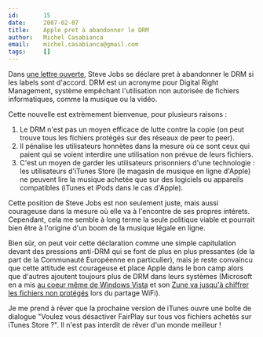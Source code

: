 ```yaml
---
id:       15
date:     2007-02-07
title:    Apple pret à abandonner le DRM
author:   Michel Casabianca
email:    michel.casabianca@gmail.com
tags:     []
---
```


Dans [une lettre ouverte](http://www.apple.com/hotnews/thoughtsonmusic/), Steve Jobs se déclare pret à abandonner le DRM si les labels sont d'accord. DRM est un acronyme pour Digital Right Management, système empêchant l'utilisation non autorisée de fichiers informatiques, comme la musique ou la vidéo.

Cette nouvelle est extrèmement bienvenue, pour plusieurs raisons :

1. Le DRM n'est pas un moyen efficace de lutte contre la copie (on peut trouve tous les fichiers protégés sur des réseaux de peer to peer).
2. Il pénalise les utilisateurs honnètes dans la mesure où ce sont ceux qui paient qui se voient interdire une utilisation non prévue de leurs fichiers.
3. C'est un moyen de garder les utilisateurs prisonniers d'une technologie : les utilisateurs d'iTunes Store (le magasin de musique en ligne d'Apple) ne peuvent lire la musique achetée que sur des logiciels ou appareils compatibles (iTunes et iPods dans le cas d'Apple).

Cette position de Steve Jobs est non seulement juste, mais aussi courageuse dans la mesure où elle va à l'encontre de ses propres intérets. Cependant, cela me semble à long terme la seule politique viable et pourrait bien être à l'origine d'un boom de la musique légale en ligne.

Bien sûr, on peut voir cette déclaration comme une simple capitulation devant des pressions anti-DRM qui se font de plus en plus pressantes (de la part de la Communauté Européenne en particulier), mais je reste convaincu que cette attitude est courageuse et place Apple dans le bon camp alors que d'autres ajoutent toujours plus de DRM dans leurs systèmes (Microsoft en a mis [au coeur même de Windows Vista](http://www.ratiatum.com/news4268_Les_DRM_de_Windows_Vista_seraient_deja_casses.html) et son [Zune va jusqu'à chiffrer les fichiers non protégés](http://www.pcinpact.com/actu/news/31410-Deja-un-probleme-juridique-avec-le-Zune-de-M.htm) lors du partage WiFi).

Je me prend à rêver que la prochaine version de iTunes ouvre une boîte de dialogue "Voulez vous désactiver FairPlay sur tous vos fichiers achetés sur iTunes Store ?". Il n'est pas interdit de rêver d'un monde meilleur !

